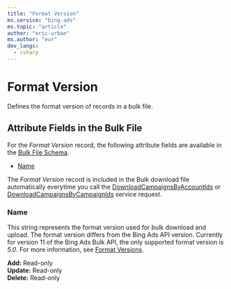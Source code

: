 ```yaml
---
title: "Format Version"
ms.service: "bing-ads"
ms.topic: "article"
author: "eric-urban"
ms.author: "eur"
dev_langs:
  - csharp
---
```

# Format Version
Defines the format version of records in a bulk file.

## <a name="entitydata"></a>Attribute Fields in the Bulk File
For the *Format Version* record, the following attribute fields are available in the [Bulk File Schema](../bulk-service/bulk-file-schema.md). 

- [Name](#name)

The *Format Version* record is included in the Bulk download file automatically everytime you call the [DownloadCampaignsByAccountIds](../bulk-service/downloadcampaignsbyaccountids.md) or [DownloadCampaignsByCampaignIds](../bulk-service/downloadcampaignsbycampaignids.md) service request. 

### <a name="name"></a>Name
This string represents the format version used for bulk download and upload. The format version differs from the Bing Ads API version. Currently for version 11 of the Bing Ads Bulk API, the only supported format version  is *5.0*. For more information, see [Format Versions](../bulk-service/bulk-file-schema.md#formatversions).

**Add:** Read-only  
**Update:** Read-only  
**Delete:** Read-only  
